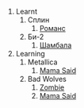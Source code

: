 1. Learnt
   1. Сплин
      1. [Романс](/texts/%D1%81%D0%BF%D0%BB%D0%B8%D0%BD/%D1%80%D0%BE%D0%BC%D0%B0%D0%BD%D1%81.md)
   1. Би-2
      1. [Шамбала](/texts/%D0%B1%D0%B8-2/%D1%88%D0%B0%D0%BC%D0%B1%D0%B0%D0%BB%D0%B0.md)
1. Learning
   1. Metallica
      1. [Mama Said](/texts/metallica/mama%20said.md)
   1. Bad Wolves
      1. [Zombie](/texts/bad%20wolves/zombie.md)
      1. [Mama Said](/texts/metallica%20-%20mama%20said.md)
